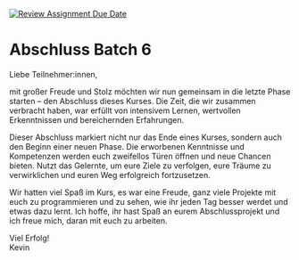[![Review Assignment Due Date](https://classroom.github.com/assets/deadline-readme-button-24ddc0f5d75046c5622901739e7c5dd533143b0c8e959d652212380cedb1ea36.svg)](https://classroom.github.com/a/HwhnA9gg)
# Abschluss Batch 6

Liebe Teilnehmer:innen,

mit großer Freude und Stolz möchten wir nun gemeinsam in die letzte Phase starten – den Abschluss dieses Kurses. Die Zeit, die wir zusammen verbracht haben, war erfüllt von intensivem Lernen, wertvollen Erkenntnissen und bereichernden Erfahrungen.

Dieser Abschluss markiert nicht nur das Ende eines Kurses, sondern auch den Beginn einer neuen Phase. Die erworbenen Kenntnisse und Kompetenzen werden euch zweifellos Türen öffnen und neue Chancen bieten. Nutzt das Gelernte, um eure Ziele zu verfolgen, eure Träume zu verwirklichen und euren Weg erfolgreich fortzusetzen.

Wir hatten viel Spaß im Kurs, es war eine Freude, ganz viele Projekte mit euch zu programmieren und zu sehen, wie ihr jeden Tag besser werdet und etwas dazu lernt. Ich hoffe, ihr hast Spaß an eurem Abschlussprojekt und ich freue mich, daran mit euch zu arbeiten.

Viel Erfolg!\
Kevin
